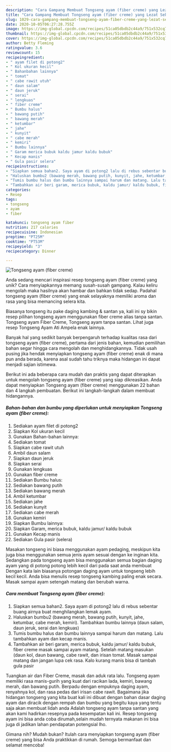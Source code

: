 ```yaml
---
description: "Cara Gampang Membuat Tongseng ayam (fiber creme) yang Lezat Sekali"
title: "Cara Gampang Membuat Tongseng ayam (fiber creme) yang Lezat Sekali"
slug: 1029-cara-gampang-membuat-tongseng-ayam-fiber-creme-yang-lezat-sekali
date: 2020-10-05T06:27:28.755Z
image: https://img-global.cpcdn.com/recipes/51ca05dbdb2c44a9/751x532cq70/tongseng-ayam-fiber-creme-foto-resep-utama.jpg
thumbnail: https://img-global.cpcdn.com/recipes/51ca05dbdb2c44a9/751x532cq70/tongseng-ayam-fiber-creme-foto-resep-utama.jpg
cover: https://img-global.cpcdn.com/recipes/51ca05dbdb2c44a9/751x532cq70/tongseng-ayam-fiber-creme-foto-resep-utama.jpg
author: Betty Fleming
ratingvalue: 3.6
reviewcount: 15
recipeingredient:
- " ayam filet di potong2"
- " Kol ukuran kecil"
- " Bahanbahan lainnya"
- " tomat"
- " cabe rawit utuh"
- " daun salam"
- " daun jeruk"
- " serai"
- " lengkuas"
- " fiber creme"
- " Bumbu halus"
- " bawang putih"
- " bawang merah"
- " ketumbar"
- " jahe"
- " kunyit"
- " cabe merah"
- " kemiri"
- " Bumbu lainnya"
- " Garam merica bubuk kaldu jamur kaldu bubuk"
- " Kecap manis"
- " Gula pasir selera"
recipeinstructions:
- "Siapkan semua bahan2. Saya ayam di potong2 lalu di rebus sebentar buang airnya buat menghilangkan lemak ayam."
- "Haluskan bumbu2 (bawang merah, bawang putih, kunyit, jahe, ketumbar, cabe merah, kemiri). Tambahkan bumbu lainnya (daun salam, daun jeruk, serai dan lengkuas)"
- "Tumis bumbu halus dan bumbu lainnya sampai harum dan matang. Lalu tambahkan ayam dan kecap manis."
- "Tambahkan air beri garam, merica bubuk, kaldu jamur/ kaldu bubuk, fiber creme masak sampai ayam matang. Setelah matang masukan (daun kol, daun bawang, cabe rawit, dan irisan tomat. Masak sampai matang dan jangan lupa cek rasa. Kalo kurang manis bisa di tambah gula pasir"
categories:
- Resep
tags:
- tongseng
- ayam
- fiber

katakunci: tongseng ayam fiber 
nutrition: 217 calories
recipecuisine: Indonesian
preptime: "PT25M"
cooktime: "PT53M"
recipeyield: "3"
recipecategory: Dinner

---
```



![Tongseng ayam (fiber creme)](https://img-global.cpcdn.com/recipes/51ca05dbdb2c44a9/751x532cq70/tongseng-ayam-fiber-creme-foto-resep-utama.jpg)

Anda sedang mencari inspirasi resep tongseng ayam (fiber creme) yang unik? Cara menyiapkannya memang susah-susah gampang. Kalau keliru mengolah maka hasilnya akan hambar dan bahkan tidak sedap. Padahal tongseng ayam (fiber creme) yang enak selayaknya memiliki aroma dan rasa yang bisa memancing selera kita.

Biasanya tongseng itu pake daging kambing &amp; santan ya, kali ini sy bikin resep pilihan tongseng ayam menggunakan fiber creme alias tanpa santan. Tongseng ayam Fiber Creme, Tongseng ayam tanpa santan. Lihat juga resep Tongseng Ayam Ati Ampela enak lainnya.

Banyak hal yang sedikit banyak berpengaruh terhadap kualitas rasa dari tongseng ayam (fiber creme), pertama dari jenis bahan, kemudian pemilihan bahan segar hingga cara mengolah dan menghidangkannya. Tidak usah pusing jika hendak menyiapkan tongseng ayam (fiber creme) enak di mana pun anda berada, karena asal sudah tahu triknya maka hidangan ini dapat menjadi sajian istimewa.


Berikut ini ada beberapa cara mudah dan praktis yang dapat diterapkan untuk mengolah tongseng ayam (fiber creme) yang siap dikreasikan. Anda dapat menyiapkan Tongseng ayam (fiber creme) menggunakan 22 bahan dan 4 langkah pembuatan. Berikut ini langkah-langkah dalam membuat hidangannya.

<!--inarticleads1-->

##### Bahan-bahan dan bumbu yang diperlukan untuk menyiapkan Tongseng ayam (fiber creme):

1. Sediakan  ayam filet di potong2
1. Siapkan  Kol ukuran kecil
1. Gunakan  Bahan-bahan lainnya:
1. Sediakan  tomat
1. Siapkan  cabe rawit utuh
1. Ambil  daun salam
1. Siapkan  daun jeruk
1. Siapkan  serai
1. Gunakan  lengkuas
1. Gunakan  fiber creme
1. Sediakan  Bumbu halus:
1. Sediakan  bawang putih
1. Sediakan  bawang merah
1. Ambil  ketumbar
1. Sediakan  jahe
1. Sediakan  kunyit
1. Sediakan  cabe merah
1. Gunakan  kemiri
1. Siapkan  Bumbu lainnya:
1. Siapkan  Garam, merica bubuk, kaldu jamur/ kaldu bubuk
1. Gunakan  Kecap manis
1. Sediakan  Gula pasir (selera)


Masakan tongseng ini biasa menggunakan ayam pedaging, meskipun kita juga bisa menggunakan semua jenis ayam sesuai dengan ke inginan kita. Sedangkan pada tongseng ayam bisa menggunakan semua bagian daging ayam yang di potong potong lebih kecil dari pada saat anda membuat Dengan kata lain biasanya potongan daging ayam untuk tongseng lebih kecil kecil. Anda bisa menulis resep tongseng kambing paling enak secara. Masak sampai ayam setengah matang dan berubah warna. 

<!--inarticleads2-->

##### Cara membuat Tongseng ayam (fiber creme):

1. Siapkan semua bahan2. Saya ayam di potong2 lalu di rebus sebentar buang airnya buat menghilangkan lemak ayam.
1. Haluskan bumbu2 (bawang merah, bawang putih, kunyit, jahe, ketumbar, cabe merah, kemiri). Tambahkan bumbu lainnya (daun salam, daun jeruk, serai dan lengkuas)
1. Tumis bumbu halus dan bumbu lainnya sampai harum dan matang. Lalu tambahkan ayam dan kecap manis.
1. Tambahkan air beri garam, merica bubuk, kaldu jamur/ kaldu bubuk, fiber creme masak sampai ayam matang. Setelah matang masukan (daun kol, daun bawang, cabe rawit, dan irisan tomat. Masak sampai matang dan jangan lupa cek rasa. Kalo kurang manis bisa di tambah gula pasir


Tuangkan air dan Fiber Creme, masak dan aduk rata lalu. Tongseng ayam memiliki rasa manis-gurih yang kuat dari racikan lada, kemiri, bawang merah, dan bawang putih. Berpadu dengan empuknya daging ayam, renyahnya kol, dan rasa pedas dari irisan cabe rawit. Bagaimana jika hidangan tongseng yang kita buat kali ini dibuat dengan bahan dasar daging ayam dan diracik dengan rempah dan bumbu yang begitu kaya yang tentu saja akan membuat lidah anda Adalah tongseng ayam tanpa santan yang akan kami hadirkan resepnya pada kesempatan kali ini. Resep tongseng ayam ini bisa anda coba dirumah,selain mudah ternyata makanan ini bisa juga di jadikan lahan pendapatan potengsial lho. 

Gimana nih? Mudah bukan? Itulah cara menyiapkan tongseng ayam (fiber creme) yang bisa Anda praktikkan di rumah. Semoga bermanfaat dan selamat mencoba!
